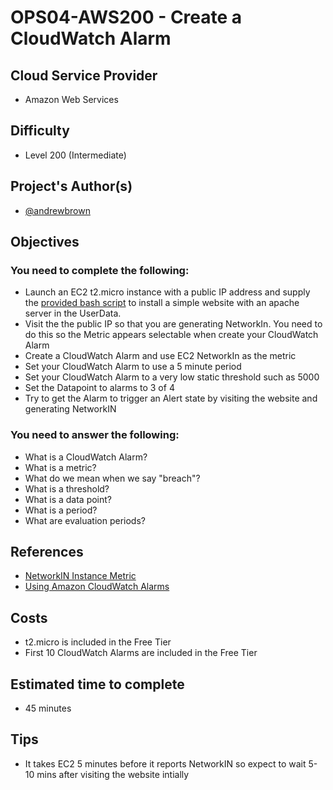 # OPS04-AWS200 - Create a CloudWatch Alarm

## Cloud Service Provider
- Amazon Web Services

## Difficulty
- Level 200 (Intermediate)

## Project's Author(s)
- [@andrewbrown](https://twitter.com/andrewbrown)

## Objectives

### You need to complete the following:
- Launch an EC2 t2.micro instance with a public IP address and supply the [provided bash script](OPS04-AWS200-userdata.sh) to install a simple website with an apache server in the UserData.
- Visit the the public IP so that you are generating NetworkIn. You need
  to do this so the Metric appears selectable when create your
CloudWatch Alarm
- Create a CloudWatch Alarm and use EC2 NetworkIn as the metric
- Set your CloudWatch Alarm to use a 5 minute period
- Set your CloudWatch Alarm to a very low static threshold such as 5000
- Set the Datapoint to alarms to 3 of 4
- Try to get the Alarm to trigger an Alert state by visiting the website
  and generating NetworkIN

### You need to answer the following:
- What is a CloudWatch Alarm?
- What is a metric?
- What do we mean when we say "breach"?
- What is a threshold?
- What is a data point?
- What is a period?
- What are evaluation periods?

## References
- [NetworkIN Instance Metric](https://docs.aws.amazon.com/AWSEC2/latest/UserGuide/viewing_metrics_with_cloudwatch.html#ec2-cloudwatch-metrics)
- [Using Amazon CloudWatch Alarms](https://docs.aws.amazon.com/AmazonCloudWatch/latest/monitoring/AlarmThatSendsEmail.html)

## Costs
- t2.micro is included in the Free Tier
- First 10 CloudWatch Alarms are included in the Free Tier

## Estimated time to complete
- 45 minutes

## Tips
- It takes EC2 5 minutes before it reports NetworkIN so expect to wait
  5-10 mins after visiting the website intially

